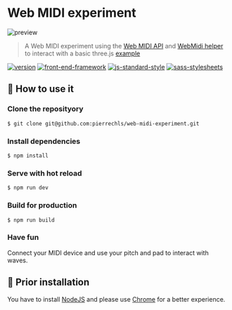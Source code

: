 # Web MIDI experiment

![preview](http://cdn.rawgit.com/pierrechls/web-midi-experiment/master/src/assets/images/web-midi-experiment.gif)

> A Web MIDI experiment using the [Web MIDI API](https://webaudio.github.io/web-midi-api/) and [WebMidi helper](https://github.com/cotejp/webmidi) to interact with a basic three.js [example](https://threejs.org/examples/#canvas_particles_waves)

[![version](https://img.shields.io/badge/version-1.0-green.svg?style=flat-square)](https://github.com/pierrechls/seed) [![front-end-framework](https://img.shields.io/badge/framework-vue.js-lightgrey.svg?style=flat-square)](http://vuejs.org/) [![js-standard-style](https://img.shields.io/badge/code_style-standard-lightgrey.svg?style=flat-square)](http://standardjs.com/) [![sass-stylesheets](https://img.shields.io/badge/stylesheets-sass-lightgrey.svg?style=flat-square)](http://sass-lang.com/)

## 🔮 How to use it

### Clone the reposityory

```
$ git clone git@github.com:pierrechls/web-midi-experiment.git
```

### Install dependencies

```
$ npm install
```

### Serve with hot reload

```
$ npm run dev
```

### Build for production

```
$ npm run build
```

### Have fun

Connect your MIDI device and use your pitch and pad to interact with waves.

## 📕 Prior installation

You have to install [NodeJS](https://nodejs.org/en/) and please use [Chrome](https://www.google.fr/chrome/browser/desktop/) for a better experience.
